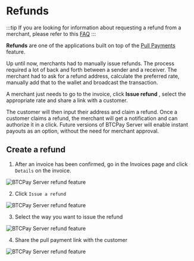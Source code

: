 # Refunds

:::tip
If you are looking for information about requesting a refund from a merchant, please refer to this [FAQ](./FAQ/General.md#what-if-i-have-a-problem-with-a-paid-invoice)
:::

**Refunds** are one of the applications built on top of the [Pull Payments](./PullPayments.md) feature.

Up until now, merchants had to manually issue refunds.
The process required a lot of back and forth between a sender and a receiver. The merchant had to ask for a refund address, calculate the preferred rate, manually add that to the wallet and broadcast the transaction.

A merchant just needs to go to the invoice, click **Issue refund** , select the appropriate rate and share a link with a customer.

The customer will then input their address and claim a refund. Once a customer claims a refund, the merchant will get a notification and can authorize it in a click.
Future versions of BTCPay Server will enable instant payouts as an option, without the need for merchant approval.

## Create a refund

1. After an invoice has been confirmed, go in the Invoices page and click `Details` on the invoice.

![BTCPay Server refund feature](./img/pull-payments/9.png "BTCPay Server refund feature")

2. Click `Issue a refund`

![BTCPay Server refund feature](./img/pull-payments/10.png "BTCPay Server refund feature")

3. Select the way you want to issue the refund

![BTCPay Server refund feature](./img/pull-payments/11.png "BTCPay Server refund feature")

4. Share the pull payment link with the customer

![BTCPay Server refund feature](./img/pull-payments/12.png "BTCPay Server refund feature")
